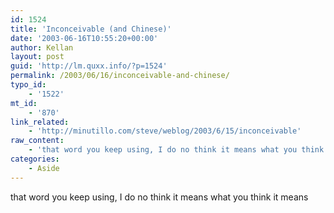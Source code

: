 ```yaml
---
id: 1524
title: 'Inconceivable (and Chinese)'
date: '2003-06-16T10:55:20+00:00'
author: Kellan
layout: post
guid: 'http://lm.quxx.info/?p=1524'
permalink: /2003/06/16/inconceivable-and-chinese/
typo_id:
    - '1522'
mt_id:
    - '870'
link_related:
    - 'http://minutillo.com/steve/weblog/2003/6/15/inconceivable'
raw_content:
    - 'that word you keep using, I do no think it means what you think it means'
categories:
    - Aside
---
```


that word you keep using, I do no think it means what you think it means